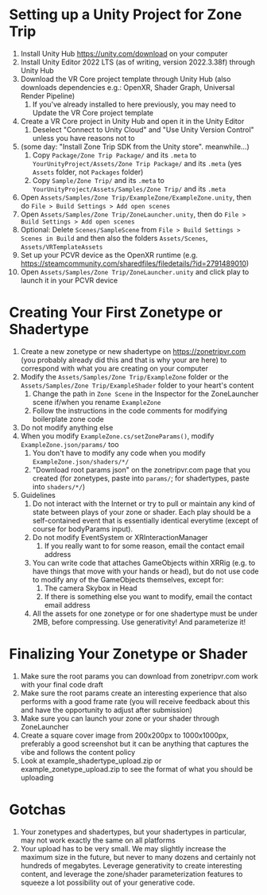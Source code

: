 # Setting up a Unity Project for Zone Trip

1. Install Unity Hub https://unity.com/download on your computer
1. Install Unity Editor 2022 LTS (as of writing, version 2022.3.38f) through Unity Hub
1. Download the VR Core project template through Unity Hub (also downloads dependencies e.g.: OpenXR, Shader Graph, Universal Render Pipeline)
    1. If you've already installed to here previously, you may need to Update the VR Core project template
1. Create a VR Core project in Unity Hub and open it in the Unity Editor
    1. Deselect "Connect to Unity Cloud" and "Use Unity Version Control" unless you have reasons not to
1. (some day: "Install Zone Trip SDK from the Unity store". meanwhile...)
    1. Copy `Package/Zone Trip Package/` and its `.meta` to `YourUnityProject/Assets/Zone Trip Package/` and its `.meta` (yes `Assets` folder, not `Packages` folder)
    1. Copy `Sample/Zone Trip/` and its `.meta` to `YourUnityProject/Assets/Samples/Zone Trip/` and its `.meta`
1. Open `Assets/Samples/Zone Trip/ExampleZone/ExampleZone.unity`, then do `File > Build Settings > Add open scenes`
1. Open `Assets/Samples/Zone Trip/ZoneLauncher.unity`, then do `File > Build Settings > Add open scenes`
1. Optional: Delete `Scenes/SampleScene` from `File > Build Settings > Scenes in Build` and then also the folders `Assets/Scenes`, `Assets/VRTemplateAssets`
1. Set up your PCVR device as the OpenXR runtime (e.g. https://steamcommunity.com/sharedfiles/filedetails/?id=2791489010)
1. Open `Assets/Samples/Zone Trip/ZoneLauncher.unity` and click play to launch it in your PCVR device

# Creating Your First Zonetype or Shadertype

1. Create a new zonetype or new shadertype on https://zonetripvr.com (you probably already did this and that is why your are here) to correspond with what you are creating on your computer
1. Modify the `Assets/Samples/Zone Trip/ExampleZone` folder or the `Assets/Samples/Zone Trip/ExampleShader` folder to your heart's content
    1. Change the path in `Zone Scene` in the Inspector for the ZoneLauncher scene if/when you rename `ExampleZone`
    1. Follow the instructions in the code comments for modifying boilerplate zone code
1. Do not modify anything else
1. When you modify `ExampleZone.cs/setZoneParams()`, modify `ExampleZone.json/params/` too
    1. You don't have to modify any code when you modify `ExampleZone.json/shaders/*/`
    1. "Download root params json" on the zonetripvr.com page that you created (for zonetypes, paste into `params/`; for shadertypes, paste into `shaders/*/`)
1. Guidelines
    1. Do not interact with the Internet or try to pull or maintain any kind of state between plays of your zone or shader. Each play should be a self-contained event that is essentially identical everytime (except of course for bodyParams input).
    1. Do not modify EventSystem or XRInteractionManager
        1. If you really want to for some reason, email the contact email address
    1. You can write code that attaches GameObjects within XRRig (e.g. to have things that move with your hands or head), but do not use code to modify any of the GameObjects themselves, except for:
        1. The camera Skybox in Head
        1. If there is something else you want to modify, email the contact email address
    1. All the assets for one zonetype or for one shadertype must be under 2MB, before compressing. Use generativity! And parameterize it!

# Finalizing Your Zonetype or Shader

1. Make sure the root params you can download from zonetripvr.com work with your final code draft
1. Make sure the root params create an interesting experience that also performs with a good frame rate (you will receive feedback about this and have the opportunity to adjust after submission)
1. Make sure you can launch your zone or your shader through ZoneLauncher
1. Create a square cover image from 200x200px to 1000x1000px, preferably a good screenshot but it can be anything that captures the vibe and follows the content policy
1. Look at example_shadertype_upload.zip or example_zonetype_upload.zip to see the format of what you should be uploading

# Gotchas

1. Your zonetypes and shadertypes, but your shadertypes in particular, may not work exactly the same on all platforms
1. Your upload has to be very small. We may slightly increase the maximum size in the future, but never to many dozens and certainly not hundreds of megabytes. Leverage generativity to create interesting content, and leverage the zone/shader parameterization features to squeeze a lot possibility out of your generative code.
